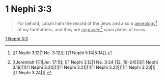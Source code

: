 # 1 Nephi 3:3

> For behold, Laban hath the record of the Jews and also a <u>genealogy</u>[^a] of my forefathers, and they are <u>engraven</u>[^b] upon plates of brass.

[1 Nephi 3:3](https://www.churchofjesuschrist.org/study/scriptures/bofm/1-ne/3?lang=eng&id=p3#p3)


[^a]: [[1 Nephi 3.12|1 Ne. 3:12]]; [[1 Nephi 5.14|5:14]].  
[^b]: [[Jeremiah 17.1|Jer. 17:1]]; [[1 Nephi 3.12|1 Ne. 3:24 (12, 19–24)]][[1 Nephi 3.19|]][[1 Nephi 3.20|]][[1 Nephi 3.21|]][[1 Nephi 3.22|]][[1 Nephi 3.23|]][[1 Nephi 3.24|]].  
